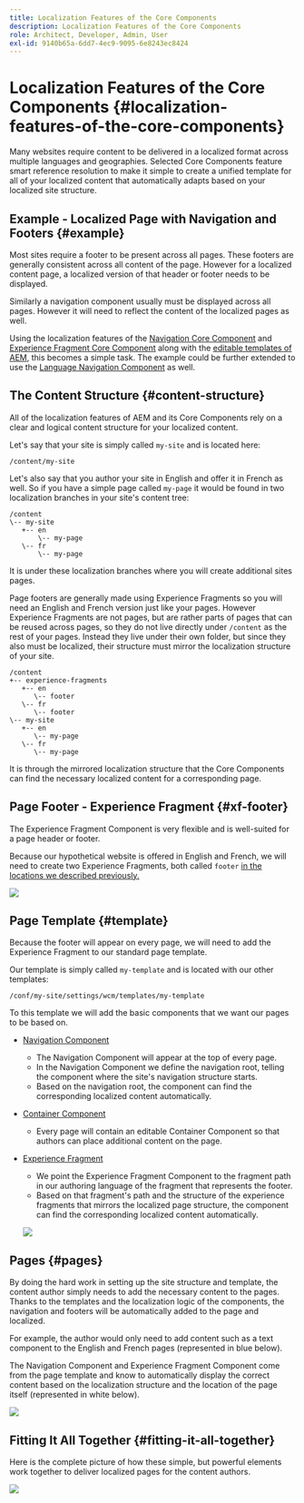 ```yaml
---
title: Localization Features of the Core Components
description: Localization Features of the Core Components
role: Architect, Developer, Admin, User
exl-id: 9140b65a-6dd7-4ec9-9095-6e8243ec8424
---
```

# Localization Features of the Core Components {#localization-features-of-the-core-components}

Many websites require content to be delivered in a localized format across multiple languages and geographies. Selected Core Components feature smart reference resolution to make it simple to create a unified template for all of your localized content that automatically adapts based on your localized site structure.

## Example - Localized Page with Navigation and Footers {#example}

Most sites require a footer to be present across all pages. These footers are generally consistent across all content of the page. However for a localized content page, a localized version of that header or footer needs to be displayed.

Similarly a navigation component usually must be displayed across all pages. However it will need to reflect the content of the localized pages as well.

Using the localization features of the [Navigation Core Component](/help/components/navigation.md) and [Experience Fragment Core Component](/help/components/experience-fragment.md) along with the [editable templates of AEM](https://docs.adobe.com/content/help/en/experience-manager-cloud-service/sites/authoring/features/templates.html), this becomes a simple task. The example could be further extended to use the [Language Navigation Component](/help/components/language-navigation.md) as well.

## The Content Structure {#content-structure}

All of the localization features of AEM and its Core Components rely on a clear and logical content structure for your localized content.

Let's say that your site is simply called `my-site` and is located here:

```
/content/my-site
```

Let's also say that you author your site in English and offer it in French as well. So if you have a simple page called `my-page` it would be found in two localization branches in your site's content tree:

```
/content
\-- my-site
   +-- en
       \-- my-page
   \-- fr
       \-- my-page
```

It is under these localization branches where you will create additional sites pages.

Page footers are generally made using Experience Fragments so you will need an English and French version just like your pages. However Experience Fragments are not pages, but are rather parts of pages that can be reused across pages, so they do not live directly under `/content` as the rest of your pages. Instead they live under their own folder, but since they also must be localized, their structure must mirror the localization structure of your site.

```
/content
+-- experience-fragments
   +-- en
      \-- footer
   \-- fr
      \-- footer
\-- my-site
   +-- en
      \-- my-page
   \-- fr
      \-- my-page
```

It is through the mirrored localization structure that the Core Components can find the necessary localized content for a corresponding page.

## Page Footer - Experience Fragment {#xf-footer}

The Experience Fragment Component is very flexible and is well-suited for a page header or footer.

Because our hypothetical website is offered in English and French, we will need to create two Experience Fragments, both called `footer` [in the locations we described previously.](#content-structure)

![](/help/assets/screen-shot-2019-09-09-11.08.28.png)

## Page Template {#template}

Because the footer will appear on every page, we will need to add the Experience Fragment to our standard page template.

Our template is simply called `my-template` and is located with our other templates:

```
/conf/my-site/settings/wcm/templates/my-template
```

To this template we will add the basic components that we want our pages to be based on.

* [Navigation Component](/help/components/navigation.md)
  * The Navigation Component will appear at the top of every page.
  * In the Navigation Component we define the navigation root, telling the component where the site's navigation structure starts.
  * Based on the navigation root, the component can find the corresponding localized content automatically.
* [Container Component](/help/components/container.md)
  * Every page will contain an editable Container Component so that authors can place additional content on the page.
* [Experience Fragment](/help/components/experience-fragment.md)
  * We point the Experience Fragment Component to the fragment path in our authoring language of the fragment that represents the footer.
  * Based on that fragment's path and the structure of the experience fragments that mirrors the localized page structure, the component can find the corresponding localized content automatically.

  ![](/help/assets/screen-shot-2019-09-09-11.20.10.png)

## Pages {#pages}

By doing the hard work in setting up the site structure and template, the content author simply needs to add the necessary content to the pages. Thanks to the templates and the localization logic of the components, the navigation and footers will be automatically added to the page and localized.

For example, the author would only need to add content such as a text component to the English and French pages (represented in blue below).

The Navigation Component and Experience Fragment Component come from the page template and know to automatically display the correct content based on the localization structure and the location of the page itself (represented in white below).

![](/help/assets/screen-shot-2019-09-09-11.22.14.png)

## Fitting It All Together {#fitting-it-all-together}

Here is the complete picture of how these simple, but powerful elements work together to deliver localized pages for the content authors.

![](/help/assets/screen-shot-2019-09-09-11.27.58.png)
